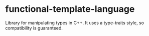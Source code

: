 # functional-template-language
Library for manipulating types in C++. It uses a type-traits style, so compatibility is guaranteed.
